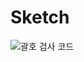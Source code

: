 # Sketch

![괄호 검사 코드](https://user-images.githubusercontent.com/79366855/108728698-2c4c1200-756d-11eb-9dc6-c02ecb0bcc88.jpg)
